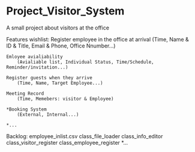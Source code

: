# Project_Visitor_System
A small project about visitors at the office

Features wishlist:
	Register employee in the office at arrival
		(Time, Name & ID & Title, Email & Phone, Office Nnumber...)
  
	Emloyee avialiability
		(Avialiable list, Individual Status, Time/Schedule, Reminder/invitation...)
  
	Register guests when they arrive
		(Time, Name, Target Employee...)
  
	Meeting Record
		(Time, Memebers: visitor & Employee)
  
	*Booking System
		(External, Internal...)
  
	*...

Backlog:
	employee_inlist.csv
	class_file_loader
	class_info_editor
	class_visitor_register
	class_employee_register
	*...
		
	
   
